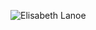 ![Elisabeth Lanoe](https://github.com/user-attachments/assets/744ce31e-267a-4500-8c98-487441e2f906)


<!---
elisabethlanoe/elisabethlanoe is a ✨ special ✨ repository because its `README.md` (this file) appears on your GitHub profile.
You can click the Preview link to take a look at your changes.
--->
